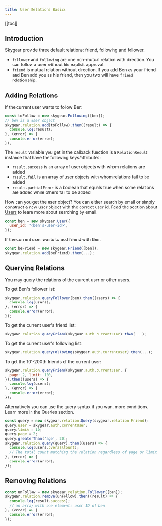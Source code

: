 ```yaml
---
title: User Relations Basics
---
```


[[toc]]


## Introduction

Skygear provide three default relations: friend, following and follower.
- `follower` and `following` are one non-mutual relation with direction. You can
follow a user without his explicit approval.
- `friend` is mutual relation without direction. If you add Ben as your friend
and Ben add you as his friend, then you two will have `friend` relationship.


## Adding Relations

If the current user wants to follow Ben:

``` javascript
const toFollow = new skygear.Following([ben]);
// ben is a user object
skygear.relation.add(toFollow).then((result) => {
  console.log(result);
}, (error) => {
  console.error(error);
});
```

The `result` variable you get in the callback function is a `RelationResult`
instance that have the following keys/attributes:
- `result.success` is an array of user objects with whom relations are added
- `result.fail` is an array of user objects with whom relations fail to be added
- `result.partialError` is a boolean that equals true when some relations are
  added while others fail to be added

How can you get the user object? You can either search by email or simply
construct a new user object with the correct user id. Read the section
about [Users][doc-search-users] to learn more about searching by email.

``` javascript
const ben = new skygear.User({
  user_id: "<ben's-user-id>",
});
```

If the current user wants to add friend with Ben:

``` javascript
const beFriend = new skygear.Friend([ben]);
skygear.relation.add(beFriend).then(...);
```


## Querying Relations

You may query the relations of the current user or other users.

To get Ben's follower list:

``` javascript
skygear.relation.queryFollower(ben).then((users) => {
  console.log(users);
}, (error) => {
  console.error(error);
});
```

To get the current user's friend list:

``` javascript
skygear.relation.queryFriend(skygear.auth.currentUser).then(...);
```

To get the current user's following list:

``` javascript
skygear.relation.queryFollowing(skygear.auth.currentUser).then(...);
```

To get the 101-200th friends of the current user:

``` javascript
skygear.relation.queryFriend(skygear.auth.currentUser, {
  page: 2, limit: 100,
}).then((users) => {
  console.log(users);
}, (error) => {
  console.error(error);
});
```

Alternatively you can use the query syntax if you want more conditions.
Learn more in the [Queries][doc-queries] section.

``` javascript
const query = new skygear.relation.Query(skygear.relation.Friend);
query.user = skygear.auth.currentUser;
query.limit = 10;
query.page = 2;
query.greaterThan('age', 20);
skygear.relation.query(query).then((users) => {
  console.log(users.overallCount);
  // The total count matching the relation regardless of page or limit
}, (error) => {
  console.error(error);
});
```


## Removing Relations

``` javascript
const unFollow = new skygear.relation.Follower([ben]);
skygear.relation.remove(unFollow).then((result) => {
  console.log(result.success);
  // an array with one element: user ID of ben
}, (error) => {
  console.error(error);
});
```

[doc-search-users]: /guides/auth/user-profile/js/#search-users
[doc-queries]: /guides/cloud-db/queries/js/
